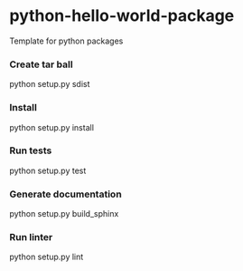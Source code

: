 # python-hello-world-package
Template for python packages

### Create tar ball
python setup.py sdist

### Install
python setup.py install

### Run tests
python setup.py test

### Generate documentation
python setup.py build_sphinx

### Run linter
python setup.py lint
